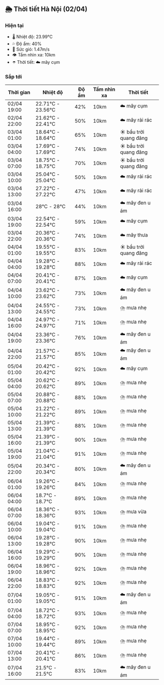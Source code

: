 ## 🌦️ Thời tiết Hà Nội (02/04)

### Hiện tại

- 🌡️ Nhiệt độ: 23.99℃
- 💦 Độ ẩm: 40%
- 💨 Sức gió: 1.47m/s
- 👁️ Tầm nhìn xa: 10km
- ☂️ Thời tiết: ☁️ mây cụm

### Sắp tới

| Thời gian | Nhiệt độ | Độ ẩm | Tầm nhìn xa | Thời tiết |
| --- | --- | --- | --- | --- |
| 02/04 19:00 | 22.71℃ - 23.56℃ | 42% | 10km | ☁️ mây cụm |
| 02/04 22:00 | 21.62℃ - 22.41℃ | 50% | 10km | ☁️ mây rải rác |
| 03/04 01:00 | 18.64℃ - 18.64℃ | 65% | 10km | ☀️ bầu trời quang đãng |
| 03/04 04:00 | 17.69℃ - 17.69℃ | 74% | 10km | ☀️ bầu trời quang đãng |
| 03/04 07:00 | 18.75℃ - 18.75℃ | 70% | 10km | ☀️ bầu trời quang đãng |
| 03/04 10:00 | 25.04℃ - 25.04℃ | 50% | 10km | ☁️ mây rải rác |
| 03/04 13:00 | 27.22℃ - 27.22℃ | 47% | 10km | ☁️ mây rải rác |
| 03/04 16:00 | 28℃ - 28℃ | 44% | 10km | ☁️ mây đen u ám |
| 03/04 19:00 | 22.54℃ - 22.54℃ | 59% | 10km | ☁️ mây cụm |
| 03/04 22:00 | 20.36℃ - 20.36℃ | 74% | 10km | ☁️ mây thưa |
| 04/04 01:00 | 19.55℃ - 19.55℃ | 83% | 10km | ☀️ bầu trời quang đãng |
| 04/04 04:00 | 19.28℃ - 19.28℃ | 88% | 10km | ☁️ mây rải rác |
| 04/04 07:00 | 20.41℃ - 20.41℃ | 87% | 10km | ☁️ mây cụm |
| 04/04 10:00 | 23.62℃ - 23.62℃ | 73% | 10km | ☁️ mây đen u ám |
| 04/04 13:00 | 24.55℃ - 24.55℃ | 73% | 10km | ⛈️ mưa nhẹ |
| 04/04 16:00 | 24.97℃ - 24.97℃ | 71% | 10km | ⛈️ mưa nhẹ |
| 04/04 19:00 | 23.36℃ - 23.36℃ | 76% | 10km | ☁️ mây đen u ám |
| 04/04 22:00 | 21.57℃ - 21.57℃ | 85% | 10km | ☁️ mây đen u ám |
| 05/04 01:00 | 20.42℃ - 20.42℃ | 92% | 10km | ☁️ mây cụm |
| 05/04 04:00 | 20.62℃ - 20.62℃ | 89% | 10km | ⛈️ mưa nhẹ |
| 05/04 07:00 | 20.88℃ - 20.88℃ | 88% | 10km | ⛈️ mưa nhẹ |
| 05/04 10:00 | 21.22℃ - 21.22℃ | 89% | 10km | ⛈️ mưa nhẹ |
| 05/04 13:00 | 21.39℃ - 21.39℃ | 88% | 10km | ⛈️ mưa nhẹ |
| 05/04 16:00 | 21.39℃ - 21.39℃ | 90% | 10km | ⛈️ mưa nhẹ |
| 05/04 19:00 | 21.04℃ - 21.04℃ | 91% | 10km | ⛈️ mưa nhẹ |
| 05/04 22:00 | 20.34℃ - 20.34℃ | 80% | 10km | ☁️ mây đen u ám |
| 06/04 01:00 | 19.26℃ - 19.26℃ | 84% | 10km | ⛈️ mưa nhẹ |
| 06/04 04:00 | 18.7℃ - 18.7℃ | 89% | 10km | ⛈️ mưa nhẹ |
| 06/04 07:00 | 18.36℃ - 18.36℃ | 93% | 10km | ⛈️ mưa vừa |
| 06/04 10:00 | 19.04℃ - 19.04℃ | 91% | 10km | ⛈️ mưa nhẹ |
| 06/04 13:00 | 19.28℃ - 19.28℃ | 90% | 10km | ⛈️ mưa nhẹ |
| 06/04 16:00 | 19.29℃ - 19.29℃ | 90% | 10km | ⛈️ mưa nhẹ |
| 06/04 19:00 | 18.96℃ - 18.96℃ | 92% | 10km | ⛈️ mưa nhẹ |
| 06/04 22:00 | 18.83℃ - 18.83℃ | 92% | 10km | ⛈️ mưa nhẹ |
| 07/04 01:00 | 19.05℃ - 19.05℃ | 91% | 10km | ☁️ mây đen u ám |
| 07/04 04:00 | 18.72℃ - 18.72℃ | 93% | 10km | ⛈️ mưa nhẹ |
| 07/04 07:00 | 18.95℃ - 18.95℃ | 92% | 10km | ⛈️ mưa nhẹ |
| 07/04 10:00 | 19.44℃ - 19.44℃ | 89% | 10km | ⛈️ mưa nhẹ |
| 07/04 13:00 | 20.41℃ - 20.41℃ | 86% | 10km | ⛈️ mưa nhẹ |
| 07/04 16:00 | 21.5℃ - 21.5℃ | 83% | 10km | ☁️ mây đen u ám |
